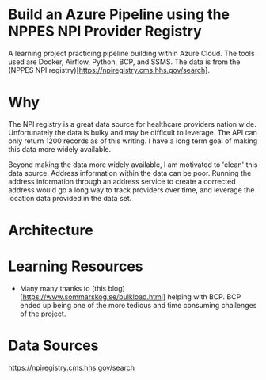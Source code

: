 # Build an Azure Pipeline using the NPPES NPI Provider Registry
A learning project practicing pipeline building within Azure Cloud. The tools used are Docker, Airflow, Python, BCP, and SSMS. The data is from the (NPPES NPI registry)[https://npiregistry.cms.hhs.gov/search].

# Why
The NPI registry is a great data source for healthcare providers nation wide. Unfortunately the data is bulky and may be difficult to leverage. The API can only return 1200 records as of this writing. I have a long term goal of making this data more widely available.

Beyond making the data more widely available, I am motivated to 'clean' this data source. Address information within the data can be poor. Running the address information through an address service to create a corrected address would go a long way to track providers over time, and leverage the location data provided in the data set. 

# Architecture


# Learning Resources
* Many many thanks to (this blog)[https://www.sommarskog.se/bulkload.html] helping with BCP. BCP ended up being one of the more tedious and time consuming challenges of the project.
  

# Data Sources
https://npiregistry.cms.hhs.gov/search
